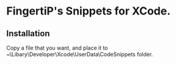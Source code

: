 # FingertiP's Snippets for XCode.

## Installation
Copy a file that you want, and place it to ~\Libary\Developer\Xcode\UserData\CodeSnippets folder.
